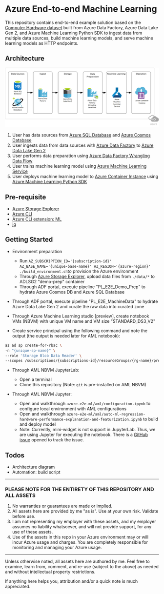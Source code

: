# Azure End-to-end Machine Learning

This repository contains end-to-end example solution based on the [Computer Hardware dataset](http://archive.ics.uci.edu/ml/datasets/Computer+Hardware) built from Azure Data Factory, Azure Data Lake Gen 2, and Azure Machine Learning Python SDK to ingest data from multiple data sources, build machine learning models, and serve machine learning models as HTTP endpoints.

## Architecture

![Azure End-to-end Machine Learning Deployment Architecture](./doc/architecture.png "Azure End-to-end Machine Learning Deployment Architecture")

1. User has data sources from [Azure SQL Database](https://azure.microsoft.com/en-us/services/sql-database/) and [Azure Cosmos Database](https://azure.microsoft.com/en-us/services/cosmos-db/)
2. User ingests data from data sources with [Azure Data Factory](https://azure.microsoft.com/en-us/services/data-factory/) to [Azure Data Lake Gen 2](https://docs.microsoft.com/en-us/azure/storage/blobs/data-lake-storage-introduction)
3. User performs data preparation using [Azure Data Factory Wrangling Data Flow](https://docs.microsoft.com/en-us/azure/data-factory/wrangling-data-flow-overview)
4. User trains machine learning model using [Azure Machine Learning Service](https://azure.microsoft.com/en-us/services/machine-learning/)
5. User deploys machine learning model to [Azure Container Instance](https://azure.microsoft.com/en-us/services/container-instances/) using [Azure Machine Learning Python SDK](https://docs.microsoft.com/en-us/python/api/overview/azure/ml/intro?view=azure-ml-py)

## Pre-requisite

- [Azure Storage Explorer](https://azure.microsoft.com/en-us/features/storage-explorer/)
- [Azure CLI](https://docs.microsoft.com/en-us/cli/azure/install-azure-cli?view=azure-cli-latest)
- [Azure CLI extension: ML](https://docs.microsoft.com/en-us/azure/machine-learning/service/reference-azure-machine-learning-cli)
- [jq](https://stedolan.github.io/jq/download/)

## Getting Started

- Environment preparation
  - Run `AZ_SUBSCRIPTION_ID='{subscription-id}' AZ_BASE_NAME='{unique-base-name}' AZ_REGION='{azure-region}' ./build_environment.sh`to provision the Azure environment
  - Through [Azure Storage Explorer](https://azure.microsoft.com/en-us/features/storage-explorer/), upload data files from `./data/*` to ADLSG2 "demo-prep" container
  - Through ADF portal, execute pipeline "PL_E2E_Demo_Prep" to hydrate Azure Cosmos DB and Azure SQL Database

- Through ADF portal, execute pipeline "PL_E2E_MachineData" to hydrate Azure Data Lake Gen 2 and curate the raw data into curated zone
- Through Azure Machine Learning studio [preview], create notebook VMs (NBVM) with unique VM name and VM size "STANDARD_DS3_V2"
- Create service principal using the following command and note the output (the output is needed later for AML notebook):

```bash
az ad sp create-for-rbac \
-n "{unique-sp-name}" \
--role 'Storage Blob Data Reader' \
--scopes /subscriptions/{subscriptions-id}/resourceGroups/{rg-name}/providers/Microsoft.Storage/storageAccounts/{adlsg2-name}
```
- Through AML NBVM JupyterLab:
  - Open a terminal
  - Clone this repository (Note: `git` is pre-installed on AML NBVM)

- Through AML NBVM Jupyter:
  - Open and walkthrough `azure-e2e-ml/aml/configuration.ipynb` to configure local environment with AML configurations
  - Open and walkthrough `azure-e2e-ml/aml/auto-ml-regression-hardware-performance-explanation-and-featurization.ipynb` to build and deploy model
  - Note: Currently, mini-widget is not support in JupyterLab. Thus, we are using Jupyter for executing the notebook. There is a [GitHub issue](https://github.com/Azure/MachineLearningNotebooks/issues/666) opened to track the issue.

## Todos

- Architecture diagram
- Automation: build script

---

### PLEASE NOTE FOR THE ENTIRETY OF THIS REPOSITORY AND ALL ASSETS

1. No warranties or guarantees are made or implied.
2. All assets here are provided by me "as is". Use at your own risk. Validate before use.
3. I am not representing my employer with these assets, and my employer assumes no liability whatsoever, and will not provide support, for any use of these assets.
4. Use of the assets in this repo in your Azure environment may or will incur Azure usage and charges. You are completely responsible for monitoring and managing your Azure usage.

---

Unless otherwise noted, all assets here are authored by me. Feel free to examine, learn from, comment, and re-use (subject to the above) as needed and without intellectual property restrictions.

If anything here helps you, attribution and/or a quick note is much appreciated.
